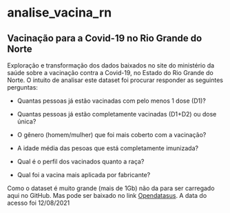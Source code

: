 # analise_vacina_rn

## Vacinação para a Covid-19 no Rio Grande do Norte

Exploração e transformação dos dados baixados no site do ministério da saúde sobre a vacinação contra a Covid-19, no Estado do Rio Grande do Norte.
O intuito de analisar este dataset foi procurar responder as seguintes perguntas:

- Quantas pessoas já estão vacinadas com pelo menos 1 dose (D1)?

- Quantas pessoas já estão completamente vacinadas (D1+D2) ou dose única?

- O gênero (homem/mulher) que foi mais coberto com a vacinação?

- A idade média das pesoas que está completamente imunizada?

- Qual é o perfil dos vacinados quanto a raça?

- Qual foi a vacina mais aplicada por fabricante?



Como o dataset é muito grande (mais de 1Gb) não da para ser carregado aqui no GitHub. Mas pode ser baixado no link [Opendatasus](https://opendatasus.saude.gov.br/dataset/covid-19-vacinacao/resource/ef3bd0b8-b605-474b-9ae5-c97390c197a8).
A data do acesso foi 12/08/2021


